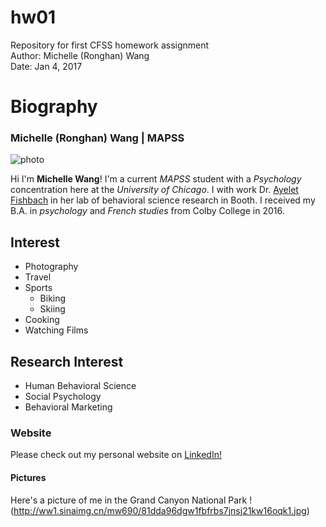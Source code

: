 # hw01
Repository for first CFSS homework assignment      
Author: Michelle (Ronghan) Wang     
Date: Jan 4, 2017   

# Biography
### Michelle (Ronghan) Wang | MAPSS
![photo](https://media.licdn.com/mpr/mpr/shrinknp_400_400/AAEAAQAAAAAAAAdYAAAAJDAxNzRmMzNjLTRlYmItNDM4ZC05NDcyLTE1MjMwNDZkNmIxZA.jpg)

Hi I'm **Michelle Wang**! I'm a current *MAPSS* student with a *Psychology* concentration here at the _University of Chicago_. I with work Dr. [Ayelet Fishbach](http://faculty.chicagobooth.edu/ayelet.fishbach/research/) in her lab of behavioral science research in Booth. I received my B.A. in *psychology* and *French studies* from Colby College in 2016.

## Interest
* Photography
* Travel
* Sports
    + Biking
    + Skiing
* Cooking
* Watching Films

## Research Interest
* Human Behavioral Science
* Social Psychology
* Behavioral Marketing

### Website
Please check out my personal website on [LinkedIn!](https://www.linkedin.com/in/michelle-ronghan-wang-45ab2677)

#### Pictures
Here's a picture of me in the Grand Canyon National Park
!(http://ww1.sinaimg.cn/mw690/81dda96dgw1fbfrbs7jnsj21kw16oqk1.jpg)
